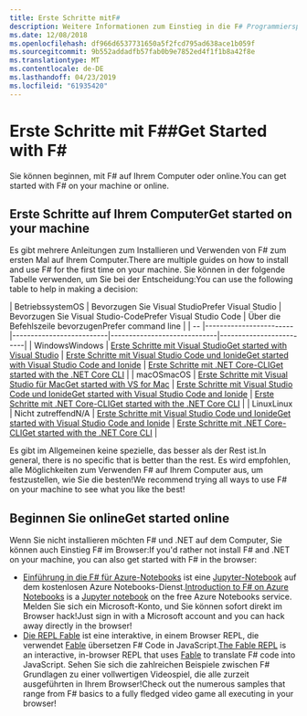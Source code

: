```yaml
---
title: Erste Schritte mitF#
description: Weitere Informationen zum Einstieg in die F# Programmiersprache.
ms.date: 12/08/2018
ms.openlocfilehash: df966d6537731650a5f2fcd795ad638ace1b059f
ms.sourcegitcommit: 9b552addadfb57fab0b9e7852ed4f1f1b8a42f8e
ms.translationtype: MT
ms.contentlocale: de-DE
ms.lasthandoff: 04/23/2019
ms.locfileid: "61935420"
---
```

# <a name="get-started-with-f"></a><span data-ttu-id="49881-103">Erste Schritte mit F#\#</span><span class="sxs-lookup"><span data-stu-id="49881-103">Get Started with F\#</span></span>

<span data-ttu-id="49881-104">Sie können beginnen, mit F# auf Ihrem Computer oder online.</span><span class="sxs-lookup"><span data-stu-id="49881-104">You can get started with F# on your machine or online.</span></span>

## <a name="get-started-on-your-machine"></a><span data-ttu-id="49881-105">Erste Schritte auf Ihrem Computer</span><span class="sxs-lookup"><span data-stu-id="49881-105">Get started on your machine</span></span>

<span data-ttu-id="49881-106">Es gibt mehrere Anleitungen zum Installieren und Verwenden von F# zum ersten Mal auf Ihrem Computer.</span><span class="sxs-lookup"><span data-stu-id="49881-106">There are multiple guides on how to install and use F# for the first time on your machine.</span></span>  <span data-ttu-id="49881-107">Sie können in der folgende Tabelle verwenden, um Sie bei der Entscheidung:</span><span class="sxs-lookup"><span data-stu-id="49881-107">You can use the following table to help in making a decision:</span></span>

| <span data-ttu-id="49881-108">Betriebssystem</span><span class="sxs-lookup"><span data-stu-id="49881-108">OS</span></span> | <span data-ttu-id="49881-109">Bevorzugen Sie Visual Studio</span><span class="sxs-lookup"><span data-stu-id="49881-109">Prefer Visual Studio</span></span> | <span data-ttu-id="49881-110">Bevorzugen Sie Visual Studio-Code</span><span class="sxs-lookup"><span data-stu-id="49881-110">Prefer Visual Studio Code</span></span> | <span data-ttu-id="49881-111">Über die Befehlszeile bevorzugen</span><span class="sxs-lookup"><span data-stu-id="49881-111">Prefer command line</span></span> |
| -- |------------------------|--------------------------|-----------------------------|-------------------------|
| <span data-ttu-id="49881-112">Windows</span><span class="sxs-lookup"><span data-stu-id="49881-112">Windows</span></span> | [<span data-ttu-id="49881-113">Erste Schritte mit Visual Studio</span><span class="sxs-lookup"><span data-stu-id="49881-113">Get started with Visual Studio</span></span>](get-started-visual-studio.md) | [<span data-ttu-id="49881-114">Erste Schritte mit Visual Studio Code und Ionide</span><span class="sxs-lookup"><span data-stu-id="49881-114">Get started with Visual Studio Code and Ionide</span></span>](get-started-vscode.md) | [<span data-ttu-id="49881-115">Erste Schritte mit .NET Core-CLI</span><span class="sxs-lookup"><span data-stu-id="49881-115">Get started with the .NET Core CLI</span></span>](get-started-command-line.md) |
| <span data-ttu-id="49881-116">macOS</span><span class="sxs-lookup"><span data-stu-id="49881-116">macOS</span></span> | [<span data-ttu-id="49881-117">Erste Schritte mit Visual Studio für Mac</span><span class="sxs-lookup"><span data-stu-id="49881-117">Get started with VS for Mac</span></span>](get-started-with-visual-studio-for-mac.md) | [<span data-ttu-id="49881-118">Erste Schritte mit Visual Studio Code und Ionide</span><span class="sxs-lookup"><span data-stu-id="49881-118">Get started with Visual Studio Code and Ionide</span></span>](get-started-vscode.md) | [<span data-ttu-id="49881-119">Erste Schritte mit .NET Core-CLI</span><span class="sxs-lookup"><span data-stu-id="49881-119">Get started with the .NET Core CLI</span></span>](get-started-command-line.md) |
| <span data-ttu-id="49881-120">Linux</span><span class="sxs-lookup"><span data-stu-id="49881-120">Linux</span></span> | <span data-ttu-id="49881-121">Nicht zutreffend</span><span class="sxs-lookup"><span data-stu-id="49881-121">N/A</span></span> | [<span data-ttu-id="49881-122">Erste Schritte mit Visual Studio Code und Ionide</span><span class="sxs-lookup"><span data-stu-id="49881-122">Get started with Visual Studio Code and Ionide</span></span>](get-started-vscode.md) | [<span data-ttu-id="49881-123">Erste Schritte mit .NET Core-CLI</span><span class="sxs-lookup"><span data-stu-id="49881-123">Get started with the .NET Core CLI</span></span>](get-started-command-line.md) |

<span data-ttu-id="49881-124">Es gibt im Allgemeinen keine spezielle, das besser als der Rest ist.</span><span class="sxs-lookup"><span data-stu-id="49881-124">In general, there is no specific that is better than the rest.</span></span> <span data-ttu-id="49881-125">Es wird empfohlen, alle Möglichkeiten zum Verwenden F# auf Ihrem Computer aus, um festzustellen, wie Sie die besten!</span><span class="sxs-lookup"><span data-stu-id="49881-125">We recommend trying all ways to use F# on your machine to see what you like the best!</span></span>

## <a name="get-started-online"></a><span data-ttu-id="49881-126">Beginnen Sie online</span><span class="sxs-lookup"><span data-stu-id="49881-126">Get started online</span></span>

<span data-ttu-id="49881-127">Wenn Sie nicht installieren möchten F# und .NET auf dem Computer, Sie können auch Einstieg F# im Browser:</span><span class="sxs-lookup"><span data-stu-id="49881-127">If you'd rather not install F# and .NET on your machine, you can also get started with F# in the browser:</span></span>

* <span data-ttu-id="49881-128">[Einführung in die F# für Azure-Notebooks](https://notebooks.azure.com/Microsoft/projects/2018-Intro-FSharp/html/Introduction%20to%20FSharp.ipynb) ist eine [Jupyter-Notebook](https://jupyter.org/) auf dem kostenlosen Azure Notebooks-Dienst.</span><span class="sxs-lookup"><span data-stu-id="49881-128">[Introduction to F# on Azure Notebooks](https://notebooks.azure.com/Microsoft/projects/2018-Intro-FSharp/html/Introduction%20to%20FSharp.ipynb) is a [Jupyter notebook](https://jupyter.org/) on the free Azure Notebooks service.</span></span> <span data-ttu-id="49881-129">Melden Sie sich ein Microsoft-Konto, und Sie können sofort direkt im Browser hack!</span><span class="sxs-lookup"><span data-stu-id="49881-129">Just sign in with a Microsoft account and you can hack away directly in the browser!</span></span>
* <span data-ttu-id="49881-130">[Die REPL Fable](https://fable.io/repl/) ist eine interaktive, in einem Browser REPL, die verwendet [Fable](https://fable.io/) übersetzen F# Code in JavaScript.</span><span class="sxs-lookup"><span data-stu-id="49881-130">[The Fable REPL](https://fable.io/repl/) is an interactive, in-browser REPL that uses [Fable](https://fable.io/) to translate F# code into JavaScript.</span></span> <span data-ttu-id="49881-131">Sehen Sie sich die zahlreichen Beispiele zwischen F# Grundlagen zu einer vollwertigen Videospiel, die alle zurzeit ausgeführten in Ihrem Browser!</span><span class="sxs-lookup"><span data-stu-id="49881-131">Check out the numerous samples that range from F# basics to a fully fledged video game all executing in your browser!</span></span>
